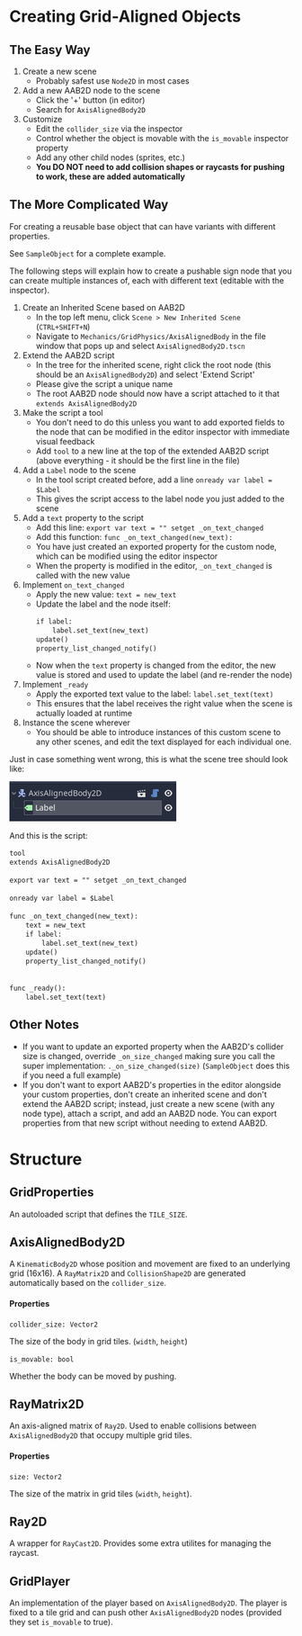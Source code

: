 
# Creating Grid-Aligned Objects

## The Easy Way
1. Create a new scene
	- Probably safest use `Node2D` in most cases
2. Add a new AAB2D node to the scene
	- Click the '+' button (in editor)
	- Search for `AxisAlignedBody2D`
3. Customize
	- Edit the `collider_size` via the inspector
	- Control whether the object is movable with the `is_movable` inspector property
	- Add any other child nodes (sprites, etc.)
	- **You DO NOT need to add collision shapes or raycasts for pushing to work, these are added automatically**

## The More Complicated Way 
For creating a reusable base object that can have variants with different properties.

See `SampleObject` for a complete example.

The following steps will explain how to create a pushable sign node that you can create multiple instances of, each with different text (editable with the inspector).

1. Create an Inherited Scene based on AAB2D
	- In the top left menu, click `Scene > New Inherited Scene` (`CTRL+SHIFT+N`)
	- Navigate to `Mechanics/GridPhysics/AxisAlignedBody` in the file window that pops up and select `AxisAlignedBody2D.tscn`
2. Extend the AAB2D script
	- In the tree for the inherited scene, right click the root node (this should be an `AxisAlignedBody2D`) and select 'Extend Script'
	- Please give the script a unique name
	- The root AAB2D node should now have a script attached to it that `extends AxisAlignedBody2D`
3. Make the script a tool
	- You don't need to do this unless you want to add exported fields to the node that can be modified in the editor inspector with immediate visual feedback
	- Add `tool` to a new line at the top of the extended AAB2D script (above everything - it should be the first line in the file)
4. Add a `Label` node to the scene
	- In the tool script created before, add a line `onready var label = $Label`
	- This gives the script access to the label node you just added to the scene
5. Add a `text` property to the script
	- Add this line: `export var text = "" setget _on_text_changed`
	- Add this function: `func _on_text_changed(new_text):`
	- You have just created an exported property for the custom node, which can be modified using the editor inspector
	- When the property is modified in the editor, `_on_text_changed` is called with the new value
6. Implement `on_text_changed`
	- Apply the new value: `text = new_text`
	- Update the label and the node itself:
		```gdscript
		if label:
			label.set_text(new_text)
		update()
		property_list_changed_notify()
		```
	- Now when the `text` property is changed from the editor, the new value is stored and used to update the label (and re-render the node)
7. Implement `_ready`
	- Apply the exported text value to the label: `label.set_text(text)`
	- This ensures that the label receives the right value when the scene is actually loaded at runtime
8. Instance the scene wherever
	- You should be able to introduce instances of this custom scene to any other scenes, and edit the text displayed for each individual one.

Just in case something went wrong, this is what the scene tree should look like:

![Scene with root AxisAlignedBody2D node and child Label node](image.png)

And this is the script:
```gdscript
tool
extends AxisAlignedBody2D

export var text = "" setget _on_text_changed

onready var label = $Label

func _on_text_changed(new_text):
	text = new_text
	if label:
		label.set_text(new_text)
	update()
	property_list_changed_notify()
	

func _ready():
	label.set_text(text)
```

## Other Notes
- If you want to update an exported property when the AAB2D's collider size is changed, override `_on_size_changed` making sure you call the super implementation: `._on_size_changed(size)` (`SampleObject` does this if you need a full example)
- If you don't want to export AAB2D's properties in the editor alongside your custom properties, don't create an inherited scene and don't extend the AAB2D script; instead, just create a new scene (with any node type), attach a script, and add an AAB2D node. You can export properties from that new script without needing to extend AAB2D.



# Structure

## GridProperties

An autoloaded script that defines the `TILE_SIZE`.

## AxisAlignedBody2D

A `KinematicBody2D` whose position and movement are fixed to an underlying grid (16x16).
A `RayMatrix2D` and `CollisionShape2D` are generated automatically based on the `collider_size`.

#### Properties

`collider_size: Vector2`

The size of the body in grid tiles. (`width`, `height`)

`is_movable: bool`

Whether the body can be moved by pushing.

## RayMatrix2D

An axis-aligned matrix of `Ray2D`. Used to enable collisions between `AxisAlignedBody2D` that occupy multiple grid tiles.

#### Properties

`size: Vector2`

The size of the matrix in grid tiles (`width`, `height`).

## Ray2D

A wrapper for `RayCast2D`. Provides some extra utilites for managing the raycast.

## GridPlayer
An implementation of the player based on `AxisAlignedBody2D`. The player is fixed to a tile grid and can push other `AxisAlignedBody2D` nodes (provided they set `is_movable` to true).

